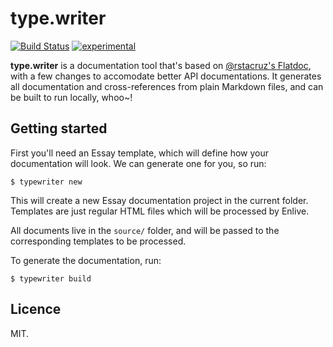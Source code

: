 type.writer
===========

[![Build Status](https://secure.travis-ci.org/kurisuwhyte/type.writer.png)](http://travis-ci.org/kurisuwhyte/type.writer)
[![experimental](http://hughsk.github.io/stability-badges/dist/experimental.svg)](http://github.com/hughsk/stability-badges)

**type.writer** is a documentation tool that's based on
[@rstacruz's Flatdoc](http://ricostacruz.com/flatdoc/), with a few changes to
accomodate better API documentations. It generates all documentation and
cross-references from plain Markdown files, and can be built to run locally,
whoo~!


## Getting started

First you'll need an Essay template, which will define how your documentation
will look. We can generate one for you, so run:

    $ typewriter new

This will create a new Essay documentation project in the current
folder. Templates are just regular HTML files which will be processed by
Enlive.

All documents live in the `source/` folder, and will be passed to the
corresponding templates to be processed.

To generate the documentation, run:

    $ typewriter build



## Licence

MIT.

